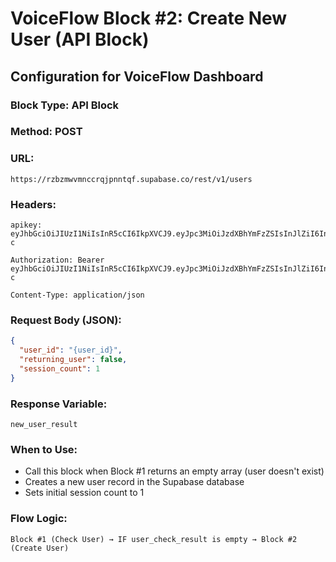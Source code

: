 # VoiceFlow Block #2: Create New User (API Block)

## Configuration for VoiceFlow Dashboard

### Block Type: API Block
### Method: POST
### URL: 
```
https://rzbzmwvmnccrqjpnntqf.supabase.co/rest/v1/users
```

### Headers:
```
apikey: eyJhbGciOiJIUzI1NiIsInR5cCI6IkpXVCJ9.eyJpc3MiOiJzdXBhYmFzZSIsInJlZiI6InJ6Ynptd3ZtbmNjcnFqcG5udHFmIiwicm9sZSI6ImFub24iLCJpYXQiOjE3NTM5ODM1NjQsImV4cCI6MjA2OTU1OTU2NH0.I2W9ESPLABl_4cmlgTf8NVLhCEsvyhMAxa5qbxBzV-c

Authorization: Bearer eyJhbGciOiJIUzI1NiIsInR5cCI6IkpXVCJ9.eyJpc3MiOiJzdXBhYmFzZSIsInJlZiI6InJ6Ynptd3ZtbmNjcnFqcG5udHFmIiwicm9sZSI6ImFub24iLCJpYXQiOjE3NTM5ODM1NjQsImV4cCI6MjA2OTU1OTU2NH0.I2W9ESPLABl_4cmlgTf8NVLhCEsvyhMAxa5qbxBzV-c

Content-Type: application/json
```

### Request Body (JSON):
```json
{
  "user_id": "{user_id}",
  "returning_user": false,
  "session_count": 1
}
```

### Response Variable: 
```
new_user_result
```

### When to Use:
- Call this block when Block #1 returns an empty array (user doesn't exist)
- Creates a new user record in the Supabase database
- Sets initial session count to 1

### Flow Logic:
```
Block #1 (Check User) → IF user_check_result is empty → Block #2 (Create User)
```
